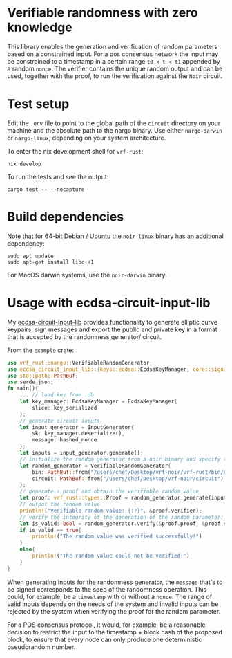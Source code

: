 # Verifiable randomness with zero knowledge

This library enables the generation and verification of random parameters based on a constrained input.
For a pos consensus network the input may be constrained to a timestamp in a certain range `t0 < t < t1` appended by a random `nonce`.
The verifier contains the unique random output and can be used, together with the proof, to run the verification against the `Noir` circuit.

# Test setup
Edit the `.env` file to point to the global path of the `circuit` directory on your machine and the absolute path to the nargo binary. Use either `nargo-darwin` or `nargo-linux`, depending on your system architecture.

To enter the nix development shell for `vrf-rust`:
```
nix develop
```

To run the tests and see the output:
```
cargo test -- --nocapture

```

# Build dependencies
Note that for 64-bit Debian / Ubuntu the `noir-linux` binary has an additional dependency:
```
sudo apt update
sudo apt-get install libc++1
```

For MacOS darwin systems, use the `noir-darwin` binary.

# Usage with ecdsa-circuit-input-lib

My [ecdsa-circuit-input-lib](https://github.com/jonas089/ecdsa-circuit-input-lib) provides functionality to generate elliptic curve keypairs, sign messages and export the public and private key in a format that is accepted by the randomness generator/ circuit.

From the `example` crate:

```rust
use vrf_rust::nargo::VerifiableRandomGenerator;
use ecdsa_circuit_input_lib::{keys::ecdsa::EcdsaKeyManager, core::signatures::{InputGenerator, Inputs}, db::StoreManager};
use std::path::PathBuf;
use serde_json;
fn main(){
    ... // load key from .db
    let key_manager: EcdsaKeyManager = EcdsaKeyManager{
        slice: key_serialized
    };
    // generate circuit inputs
    let input_generator = InputGenerator{
        sk: key_manager.deserialize(),
        message: hashed_nonce
    };
    let inputs = input_generator.generate();
    // initialize the random generator from a noir binary and specify the circuit location
    let random_generator = VerifiableRandomGenerator{
        bin: PathBuf::from("/users/chef/Desktop/vrf-noir/vrf-rust/bin/nargo-darwin"),
        circuit: PathBuf::from("/users/chef/Desktop/vrf-noir/circuit")
    };
    // generate a proof and obtain the verifiable random value
    let proof: vrf_rust::types::Proof = random_generator.generate(inputs.message, inputs.x, inputs.y, inputs.signature);
    // output the random value
    println!("Verifiable random value: {:?}", &proof.verifier);
    // verify the integrity of the generation of the random parameter:
    let is_valid: bool = random_generator.verify(&proof.proof, &proof.verifier);
    if is_valid == true{
        println!("The random value was verified successfully!")
    }
    else{
        println!("The random value could not be verified!")
    }
}
```

When generating inputs for the randomness generator, the `message` that's to be signed corresponds to the seed of the randomness operation. This could, for example, be a `timestamp` with or without a `nonce`. The range of valid inputs depends on the needs of the system and invalid inputs can be rejected by the system when verifying the proof for the random parameter.

For a POS consensus protocol, it would, for example, be a reasonable decision to restrict the input to the timestamp + block hash of the proposed block, to ensure that every node can only produce one deterministic pseudorandom number.

